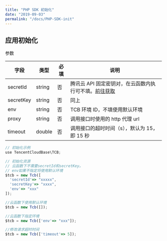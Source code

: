 ```yaml
---
title: "PHP SDK 初始化"
date: "2019-09-03"
permalink: "/docs/PHP-SDK-init"
---
```


## 应用初始化

参数

| 字段      | 类型   | 必填 | 说明                                                                                                |
| --------- | ------ | ---- | --------------------------------------------------------------------------------------------------- |
| secretId  | string | 否   | 腾讯云 API 固定密钥对，在云函数内执行可不填。[前往获取](https://console.cloud.tencent.com/cam/capi) |
| secretKey | string | 否   | 同上                                                                                                |
| env       | string | 否   | TCB 环境 ID，不填使用默认环境                                                                       |
| proxy     | string | 否   | 调用接口时使用的 http 代理 url                                                                      |
| timeout   | double | 否   | 调用接口的超时时间（s），默认为 15，即 15 秒                                                        |

```javascript
// 初始化示例
use TencentCloudBase\TCB;

// 初始化资源
// 云函数下不需要secretId和secretKey。
// env如果不指定将使用默认环境
$tcb = new Tcb([
  'secretId'=> "xxxxx",
  'secretKey'=> "xxxx",
  'env'=> "xxx"
]);

//云函数下使用默认环境
$tcb = new Tcb([]);

//云函数下指定环境
$tcb = new Tcb(['env'=> "xxx"]);

//修改请求超时时间
$tcb = new Tcb(['timeout'=> 5]);

```
